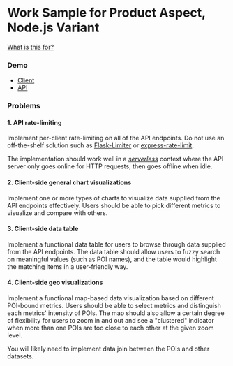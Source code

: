 # Work Sample for Product Aspect, Node.js Variant

[What is this for?](https://github.com/EQWorks/work-samples#what-is-this)

### Demo

- [Client](https://grisly-chupacabra-64462.herokuapp.com)  
- [API](https://frightful-fangs-21306.herokuapp.com)  

### Problems

#### 1. API rate-limiting

Implement per-client rate-limiting on all of the API endpoints. Do not use an off-the-shelf solution such as [Flask-Limiter](https://pypi.org/project/Flask-Limiter/) or [express-rate-limit](https://www.npmjs.com/package/express-rate-limit).

The implementation should work well in a [_serverless_](https://en.wikipedia.org/wiki/Serverless_computing) context where the API server only goes online for HTTP requests, then goes offline when idle.

#### 2. Client-side general chart visualizations

Implement one or more types of charts to visualize data supplied from the API endpoints effectively. Users should be able to pick different metrics to visualize and compare with others.

#### 3. Client-side data table

Implement a functional data table for users to browse through data supplied from the API endpoints. The data table should allow users to fuzzy search on meaningful values (such as POI names), and the table would highlight the matching items in a user-friendly way.

#### 4. Client-side geo visualizations

Implement a functional map-based data visualization based on different POI-bound metrics. Users should be able to select metrics and distinguish each metrics' intensity of POIs. The map should also allow a certain degree of flexibility for users to zoom in and out and see a "clustered" indicator when more than one POIs are too close to each other at the given zoom level.

You will likely need to implement data join between the POIs and other datasets.
